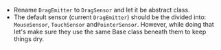 - Rename `DragEmitter` to `DragSensor` and let it be abstract class.
- The default sensor (current `DragEmitter`) should be the divided into: `MouseSensor`, `TouchSensor` and`PointerSensor`. However, while doing that let's make sure they use the same Base class beneath them to keep things dry.
